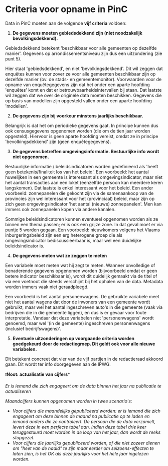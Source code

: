 # Criteria voor opname in PinC

Data in PinC moeten aan de volgende **vijf criteria** voldoen:

1. **De gegevens moeten gebiedsdekkend zijn (niet noodzakelijk bevolkingsdekkend).**

Gebiedsdekkend betekent &#39;beschikbaar voor alle gemeenten op dezelfde manier&#39;. Gegevens op arrondissementsniveau zijn dus een uitzondering (zie punt 5).

Hier staat &#39;gebiedsdekkend&#39;, en niet &#39;bevolkingsdekkend&#39;. Dit wil zeggen dat enquêtes kunnen voor zover ze voor alle gemeenten beschikbaar zijn op dezelfde manier (bv. de stads- en gemeentemonitor). Voorwaarden voor de opname van enquêtegegevens zijn dat het onder een aparte hoofding &#39;enquêtes&#39; komt en dat er betrouwbaarheidsintervallen bij staan. Dat laatste wil zeggen dat we over de originele data moeten beschikken. Gegevens die op basis van modellen zijn opgesteld vallen onder een aparte hoofding &#39;modellen&#39;.
  

2. **De gegevens zijn bij voorkeur minstens jaarlijks beschikbaar.**

Belangrijk is dat het om periodieke gegevens gaat. In principe kunnen dus ook censusgegevens opgenomen worden (die om de tien jaar worden opgesteld). Hiervoor is geen aparte hoofding vereist, omdat ze in principe &#39;bevolkingsdekkend&#39; zijn (geen enquêtegegevens).


3. **De gegevens betreffen omgevingsinformatie. Bestuurlijke info wordt niet opgenomen.**

Bestuurlijke informatie / beleidsindicatoren worden gedefinieerd als &#39;heeft geen betekenis/finaliteit los van het beleid&#39;. Een voorbeeld: het aantal huwelijken in een gemeente is interessant als omgevingsindicator, maar niet het aantal transacties aan een loket (eenzelfde persoon kan meerdere keren langskomen). Dat laatste is enkel interessant voor het beleid. Een ander voorbeeld: zonnepanelen die gekocht zijn via de samenaankoop van de provincies zijn wel interessant voor het (provinciaal) beleid, maar zijn op zich geen omgevingsindicator &#39;het aantal (nieuwe) zonnepanelen&#39;. Men kan immers ook zonnepanelen kopen via andere kanalen.

Sommige beleidsindicatoren kunnen eventueel opgenomen worden als ze binnen een thema passen; er is ook een grijze zone. In dat geval moet er via puntje 5 worden gegaan. Een voorbeeld: nieuwkomers volgens het Vlaams inburgeringsbeleid zijn een erg heterogene groep die als omgevingsindicator bediscussieerbaar is, maar wel een duidelijke beleidsindicator is.


4. **De gegevens meten wat ze zeggen te meten**

Een variabele moet meten wat hij zegt te meten. Wanneer onvolledige of benaderende gegevens opgenomen worden (bijvoorbeeld omdat er geen betere indicator beschikbaar is), wordt dit duidelijk gemaakt via de titel of via een voetnoot die steeds verschijnt bij het ophalen van de data. Metadata worden immers vaak niet geraadpleegd.

Een voorbeeld is het aantal personenwagens. De gebruikte variabele meet niet het aantal wagens dat door de inwoners van een gemeente wordt gebruikt, maar wel het aantal ingeschreven auto&#39;s in die gemeente (vaak via bedrijven die in die gemeente liggen), en dus is er gevaar voor foute interpretatie. Vandaar dat deze variabelen niet &#39;personenwagens&#39; wordt genoemd, maar wel &#39;(in de gemeente) ingeschreven personenwagens (inclusief bedrijfswagens)&#39;.


5. **Eventuele uitzonderingen op voorgaande criteria worden goedgekeurd door de redactiegroep. Dit geldt ook voor alle nieuwe variabelen.**

Dit betekent concreet dat vier van de vijf partijen in de redactieraad akkoord gaan. Dit wordt ter info doorgegeven aan de IPWG.


❗**Noot: actualisatie van cijfers***

_Er is iemand die zich engageert om de data binnen het jaar na publicatie te actualiseren_

_Maandcijfers kunnen opgenomen worden in twee scenario&#39;s:_

- _Voor cijfers die maandelijks gepubliceerd worden: er is iemand die zich engageert om deze binnen de maand na publicatie op te laden en iemand anders die ze controleert. De persoon die de data verzamelt, levert deze in een perfecte tabel aan. Indien deze tabel drie keer teruggestuurd moet worden in de loop van het jaar, dan wordt de reeks stopgezet._
- _Voor cijfers die jaarlijks gepubliceerd worden, of die niet zozeer dienen om &quot;heet van de naald&quot; te zijn maar eerder om seizoens-effecten te laten zien, is het OK als deze jaarlijks voor het hele jaar ingelezen worden._
